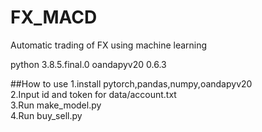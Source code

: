 # FX_MACD
Automatic trading of FX using machine learning

python 3.8.5.final.0
oandapyv20 0.6.3

##How to use 
1.install pytorch,pandas,numpy,oandapyv20  
2.Input id and token for data/account.txt  
3.Run make_model.py  
4.Run buy_sell.py  